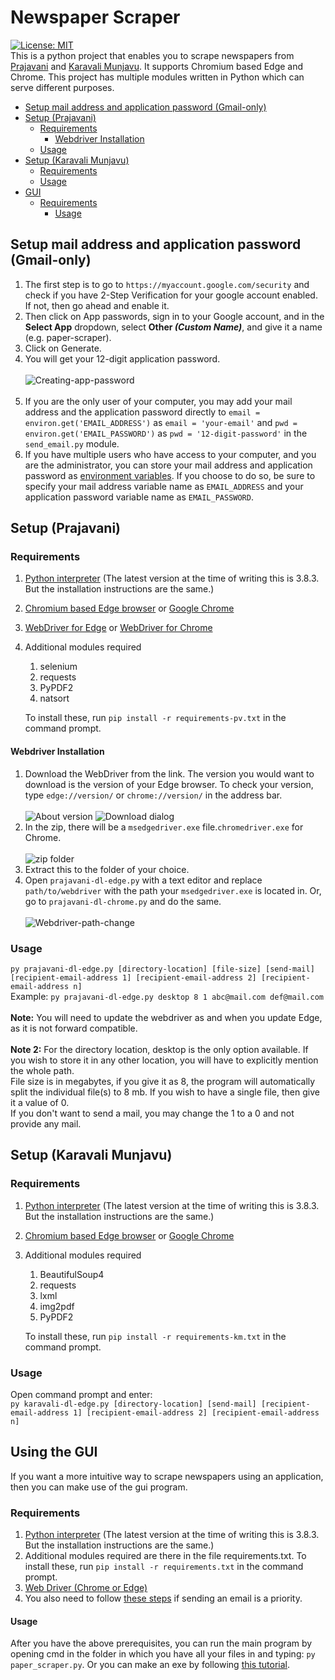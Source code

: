 # Newspaper Scraper
[![License: MIT](https://img.shields.io/github/license/Electronica-dev/Newspaper-scraper)](https://opensource.org/licenses/MIT)
<br/>This is a python project that enables you to scrape newspapers from [Prajavani](http://epaper.prajavani.net) and [Karavali Munjavu](http://www.karavalimunjavu.com/). It supports Chromium based Edge and Chrome.
This project has multiple modules written in Python which can serve different purposes.

- [Setup mail address and application password (Gmail-only)](#setup-mail-address-and-application-password-gmail-only)
- [Setup (Prajavani)](#setup-prajavani)
   * [Requirements](#requirements)
     + [Webdriver Installation](#webdriver-installation)
   * [Usage](#usage)
- [Setup (Karavali Munjavu)](#setup-karavali-munjavu)
   * [Requirements](#requirements-1)
   * [Usage](#usage-1)
- [GUI](#using-the-gui)
   * [Requirements](#requirements-1)
     * [Usage](#usage-2)
## Setup mail address and application password (Gmail-only)
1. The first step is to go to `https://myaccount.google.com/security` and check if you have 2-Step Verification for your google account enabled. If not, then go ahead and enable it.
2. Then click on App passwords, sign in to your Google account, and in the **Select App** dropdown, select __Other *(Custom Name)*__, and give it a name (e.g. paper-scraper).
3. Click on Generate.
4. You will get your 12-digit application password.<br/><br/>![Creating-app-password](../assets/newspaper-scraper/paper-scraper.gif)<br/><br/>
5. If you are the only user of your computer, you may add your mail address and the application password directly to `email = environ.get('EMAIL_ADDRESS')` as `email = 'your-email'` and `pwd = environ.get('EMAIL_PASSWORD')` as `pwd = '12-digit-password'` in the `send_email.py` module.
6. If you have multiple users who have access to your computer, and you are the administrator, you can store your mail address and application password as [environment variables](https://www.twilio.com/blog/2017/01/how-to-set-environment-variables.html). If you choose to do so, be sure to specify your mail address variable name as `EMAIL_ADDRESS` and your application password variable name as `EMAIL_PASSWORD`.
## Setup (Prajavani) 
### Requirements
1. [Python interpreter](https://www.ics.uci.edu/~pattis/common/handouts/pythoneclipsejava/python.html) (The latest version at the time of writing this is 3.8.3. But the installation instructions are the same.)
2. [Chromium based Edge browser](https://www.microsoft.com/en-us/edge) or [Google Chrome](https://www.google.com/intl/en_in/chrome/)
3. [WebDriver for Edge](https://msedgewebdriverstorage.z22.web.core.windows.net/) or [WebDriver for Chrome](https://chromedriver.storage.googleapis.com/index.html)
4. Additional modules required
   1. selenium
   2. requests
   3. PyPDF2
   4. natsort
   
   To install these, run `pip install -r requirements-pv.txt` in the command prompt.
#### Webdriver Installation
1. Download the WebDriver from the link. The version you would want to download is the version of your Edge browser. To check your version, type `edge://version/` or `chrome://version/` in the address bar.
<br/><br/>![About version](../assets/newspaper-scraper/edge-webdriver-download-delay-10ms.gif)
![Download dialog](../assets/newspaper-scraper/download-dialog.png)
2. In the zip, there will be a `msedgedriver.exe` file.`chromedriver.exe` for Chrome.<br/><br/>![zip folder](../assets/newspaper-scraper/zip-folder.png)
3. Extract this to the folder of your choice.
4. Open `prajavani-dl-edge.py` with a text editor and replace `path/to/webdriver` with the path your `msedgedriver.exe` is located in. Or, go to `prajavani-dl-chrome.py` and do the same.<br/><br/>![Webdriver-path-change](../assets/newspaper-scraper/change-webdriver-location-small.gif) 
### Usage
`py prajavani-dl-edge.py [directory-location] [file-size] [send-mail] [recipient-email-address 1] [recipient-email-address 2] [recipient-email-address n]`
<br/>Example: `py prajavani-dl-edge.py desktop 8 1 abc@mail.com def@mail.com`<br/>
<br/>**Note:** You will need to update the webdriver as and when you update Edge, as it is not forward compatible.<br/>
<br/>**Note 2:** For the directory location, desktop is the only option available. If you wish to store it in any other location, you will have to explicitly mention the whole path.
<br/>File size is in megabytes, if you give it as 8, the program will automatically split the individual file(s) to 8 mb. If you wish to have a single file, then give it a value of 0.
<br/>If you don't want to send a mail, you may change the 1 to a 0 and not provide any mail.
## Setup (Karavali Munjavu)
### Requirements
1. [Python interpreter](https://www.ics.uci.edu/~pattis/common/handouts/pythoneclipsejava/python.html) (The latest version at the time of writing this is 3.8.3. But the installation instructions are the same.)
2. [Chromium based Edge browser](https://www.microsoft.com/en-us/edge) or [Google Chrome](https://www.google.com/intl/en_in/chrome/)
3. Additional modules required
   1. BeautifulSoup4
   2. requests
   3. lxml
   4. img2pdf
   5. PyPDF2
   
   To install these, run `pip install -r requirements-km.txt` in the command prompt.
### Usage
Open command prompt and enter:<br/>`py karavali-dl-edge.py [directory-location] [send-mail] [recipient-email-address 1] [recipient-email-address 2] [recipient-email-address n]`
## Using the GUI
If you want a more intuitive way to scrape newspapers using an application, then you can make use of the gui program.

### Requirements
1. [Python interpreter](https://www.ics.uci.edu/~pattis/common/handouts/pythoneclipsejava/python.html) (The latest version at the time of writing this is 3.8.3. But the installation instructions are the same.)
2. Additional modules required are there in the file requirements.txt. To install these, run `pip install -r requirements.txt` in the command prompt.
3. [Web Driver (Chrome or Edge)](#webdriver-installation)
3. You also need to follow [these steps](#setup-mail-address-and-application-password-gmail-only) if sending an email is a priority.

#### Usage
After you have the above prerequisites, you can run the main program by opening cmd in the folder in which you have all your files in and typing: `py paper_scraper.py`. Or you can make an exe by following [this tutorial](https://www.youtube.com/watch?v=UZX5kH72Yx4).
